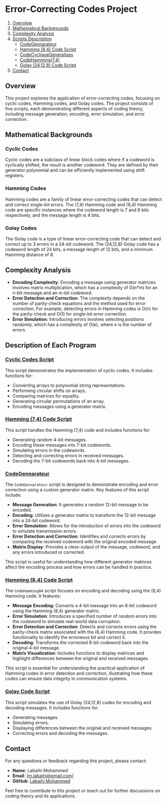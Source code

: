 # Error-Correcting Codes Project

1. [Overview](#overview)
2. [Mathematical Backgrounds](#mathematical-backgrounds)
3. [Complexity Analysis](#complexity-analysis)
4. [Scripts Description](#scripts-description)
   - [CodeGennarateur](#codegennarateur)
   - [Hamming (8,4) Code Script](#hamming-84-code-script)
   - [CodeCycliqueGeneralises](#codecycliquegeneralises)
   - [CodeHamming(7,4)](#codehamming74)
   - [Golay (24,12,8) Code Script](#golay-24128-code-script)
5. [Contact](#contact)

## Overview
This project explores the application of error-correcting codes, focusing on cyclic codes, Hamming codes, and Golay codes. The project consists of five scripts, each demonstrating different aspects of coding theory, including message generation, encoding, error simulation, and error correction.

## Mathematical Backgrounds

### Cyclic Codes
Cyclic codes are a subclass of linear block codes where if a codeword is cyclically shifted, the result is another codeword. They are defined by their generator polynomial and can be efficiently implemented using shift registers.

### Hamming Codes
Hamming codes are a family of linear error-correcting codes that can detect and correct single-bit errors. The (7,4) Hamming code and (8,4) Hamming code are specific instances where the codeword length is 7 and 8 bits respectively, and the message length is 4 bits.

### Golay Codes
The Golay code is a type of linear error-correcting code that can detect and correct up to 3 errors in a 24-bit codeword. The (24,12,8) Golay code has a codeword length of 24 bits, a message length of 12 bits, and a minimum Hamming distance of 8.

## Complexity Analysis
- **Encoding Complexity**: Encoding a message using generator matrices involves matrix multiplication, which has a complexity of O(n*m) for an n-bit message and an m-bit codeword.
- **Error Detection and Correction**: The complexity depends on the number of parity-check equations and the method used for error correction. For example, detecting errors in Hamming codes is O(n) for the parity-check and O(1) for single-bit error correction.
- **Error Simulation**: Introducing errors involves selecting positions randomly, which has a complexity of O(e), where e is the number of errors.

## Description of Each Program

### [Cyclic Codes Script](./CodeCycliqueGeneralises.py)

This script demonstrates the implementation of cyclic codes. It includes functions for:
- Converting arrays to polynomial string representations.
- Performing circular shifts on arrays.
- Comparing matrices for equality.
- Generating circular permutations of an array.
- Encoding messages using a generator matrix.

### [Hamming (7,4) Code Script](./CodeHamming74.py)

This script handles the Hamming (7,4) code and includes functions for:
- Generating random 4-bit messages.
- Encoding these messages into 7-bit codewords.
- Simulating errors in the codewords.
- Detecting and correcting errors in received messages.
- Decoding the 7-bit codewords back into 4-bit messages.

### [CodeGennarateur](./CodeGenerateur.py)

The `CodeGennarateur` script is designed to demonstrate encoding and error correction using a custom generator matrix. Key features of this script include:
- **Message Generation**: It generates a random 12-bit message to be encoded.
- **Encoding**: Utilizes a generator matrix to transform the 12-bit message into a 24-bit codeword.
- **Error Simulation**: Allows for the introduction of errors into the codeword to simulate transmission errors.
- **Error Detection and Correction**: Identifies and corrects errors by comparing the received codeword with the original encoded message.
- **Matrix Display**: Provides a clean output of the message, codeword, and any errors introduced or corrected.

This script is useful for understanding how different generator matrices affect the encoding process and how errors can be handled in practice.

### [Hamming (8,4) Code Script](./CodeHamming84.py)

The `CodeHamming84` script focuses on encoding and decoding using the (8,4) Hamming code. It features:
- **Message Encoding**: Converts a 4-bit message into an 8-bit codeword using the Hamming (8,4) generator matrix.
- **Error Simulation**: Introduces a specified number of random errors into the codeword to simulate real-world data corruption.
- **Error Detection and Correction**: Detects and corrects errors using the parity-check matrix associated with the (8,4) Hamming code. It provides functionality to identify the erroneous bit and correct it.
- **Decoding**: Transforms the corrected 8-bit codeword back into the original 4-bit message.
- **Matrix Visualization**: Includes functions to display matrices and highlight differences between the original and received messages.

This script is essential for understanding the practical application of Hamming codes in error detection and correction, illustrating how these codes can ensure data integrity in communication systems.

### [Golay Code Script](./GolayCode.py)

This script simulates the use of Golay (24,12,8) codes for encoding and decoding messages. It includes functions for:
- Generating messages.
- Simulating errors.
- Displaying differences between the original and received messages.
- Correcting errors and decoding the messages.

## Contact  
For any questions or feedback regarding this project, please contact:

- **Name**: Labaihi Mohammed
- **Email**: [m.labaihi@gmail.com]
- **GitHub**: [Labaihi Mohammed]([https://github.com/MedLabaihi])

Feel free to contribute to this project or reach out for further discussions on coding theory and its applications.

